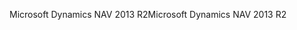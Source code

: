 <span data-ttu-id="24221-101">Microsoft Dynamics NAV 2013 R2</span><span class="sxs-lookup"><span data-stu-id="24221-101">Microsoft Dynamics NAV 2013 R2</span></span>